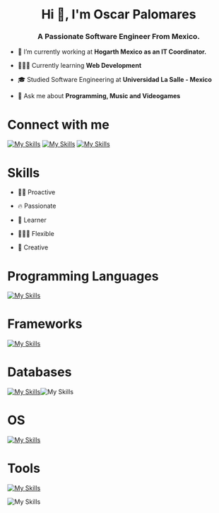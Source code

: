 <h1 align="center">Hi 👋, I'm Oscar Palomares</h1>
<h3 align="center">A Passionate Software Engineer From Mexico.</h3>

- 🔭 I’m currently working at **Hogarth Mexico as an IT Coordinator.**

- 🧑🏻‍💻 Currently learning **Web Development**

- 🎓 Studied Software Engineering at **Universidad La Salle - Mexico**

- 💬 Ask me about **Programming, Music and Videogames**


<h1>Connect with me</h1>

[![My Skills](https://skillicons.dev/icons?i=linkedin)](https://www.linkedin.com/in/oscar-palomares-vargas-18b771256/) [![My Skills](https://skillicons.dev/icons?i=gmail&theme=light)](mailto:oscarpalomaresvargas@icloud.com) [![My Skills](https://skillicons.dev/icons?i=htmx)](mywebpage)

<h1>Skills</h1>

- 🏃🏻 Proactive

- 🔥 Passionate

- 📕 Learner

- 🧘🏻‍♂️ Flexible

- 🧠 Creative

<h1>Programming Languages</h1>

[![My Skills](https://skillicons.dev/icons?i=c,cpp,cs,css,html,js,java,php,py,react,graphql,swift&perline=6)](https://skillicons.dev)

<h1>Frameworks</h1>

[![My Skills](https://skillicons.dev/icons?i=dotnet,unity,docker,fastapi,tensorflow)](https://skillicons.dev)

<h1>Databases</h1>

[![My Skills](https://skillicons.dev/icons?i=mysql,sqlite,aws,azure,gcp,mongodb)](https://skillicons.dev)![My Skills](https://simpleskill.icons.workers.dev/svg?i=microsoftsqlserver)

<h1>OS</h1>

[![My Skills](https://skillicons.dev/icons?i=windows,apple,linux,ubuntu,kali)](https://skillicons.dev)

<h1>Tools</h1>

[![My Skills](https://skillicons.dev/icons?i=arduino,github,git,latex,notion,postman,figma,ps)](https://skillicons.dev)

![My Skills](https://simpleskill.icons.workers.dev/svg?i=powerbi,powerapps,powerpages,powervirtualagents,powerautomate,microsoftexcel)



<!--  https://github.com/tandpfun/skill-icons?tab=readme-ov-file  -->
